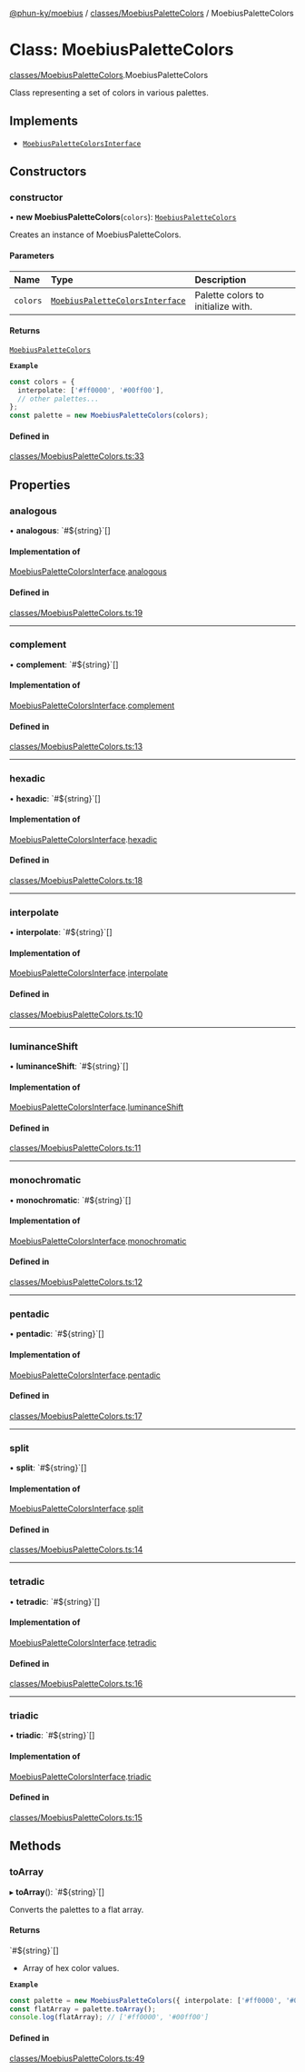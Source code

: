 [@phun-ky/moebius](../README.md) / [classes/MoebiusPaletteColors](../modules/classes_MoebiusPaletteColors.md) / MoebiusPaletteColors

# Class: MoebiusPaletteColors

[classes/MoebiusPaletteColors](../modules/classes_MoebiusPaletteColors.md).MoebiusPaletteColors

Class representing a set of colors in various palettes.

## Implements

- [`MoebiusPaletteColorsInterface`](../interfaces/types.MoebiusPaletteColorsInterface.md)

## Constructors

### constructor

• **new MoebiusPaletteColors**(`colors`): [`MoebiusPaletteColors`](classes_MoebiusPaletteColors.MoebiusPaletteColors.md)

Creates an instance of MoebiusPaletteColors.

#### Parameters

| Name | Type | Description |
| :------ | :------ | :------ |
| `colors` | [`MoebiusPaletteColorsInterface`](../interfaces/types.MoebiusPaletteColorsInterface.md) | Palette colors to initialize with. |

#### Returns

[`MoebiusPaletteColors`](classes_MoebiusPaletteColors.MoebiusPaletteColors.md)

**`Example`**

```ts
const colors = {
  interpolate: ['#ff0000', '#00ff00'],
  // other palettes...
};
const palette = new MoebiusPaletteColors(colors);
```

#### Defined in

[classes/MoebiusPaletteColors.ts:33](https://github.com/phun-ky/moebius/blob/main/src/classes/MoebiusPaletteColors.ts#L33)

## Properties

### analogous

• **analogous**: \`#${string}\`[]

#### Implementation of

[MoebiusPaletteColorsInterface](../interfaces/types.MoebiusPaletteColorsInterface.md).[analogous](../interfaces/types.MoebiusPaletteColorsInterface.md#analogous)

#### Defined in

[classes/MoebiusPaletteColors.ts:19](https://github.com/phun-ky/moebius/blob/main/src/classes/MoebiusPaletteColors.ts#L19)

___

### complement

• **complement**: \`#${string}\`[]

#### Implementation of

[MoebiusPaletteColorsInterface](../interfaces/types.MoebiusPaletteColorsInterface.md).[complement](../interfaces/types.MoebiusPaletteColorsInterface.md#complement)

#### Defined in

[classes/MoebiusPaletteColors.ts:13](https://github.com/phun-ky/moebius/blob/main/src/classes/MoebiusPaletteColors.ts#L13)

___

### hexadic

• **hexadic**: \`#${string}\`[]

#### Implementation of

[MoebiusPaletteColorsInterface](../interfaces/types.MoebiusPaletteColorsInterface.md).[hexadic](../interfaces/types.MoebiusPaletteColorsInterface.md#hexadic)

#### Defined in

[classes/MoebiusPaletteColors.ts:18](https://github.com/phun-ky/moebius/blob/main/src/classes/MoebiusPaletteColors.ts#L18)

___

### interpolate

• **interpolate**: \`#${string}\`[]

#### Implementation of

[MoebiusPaletteColorsInterface](../interfaces/types.MoebiusPaletteColorsInterface.md).[interpolate](../interfaces/types.MoebiusPaletteColorsInterface.md#interpolate)

#### Defined in

[classes/MoebiusPaletteColors.ts:10](https://github.com/phun-ky/moebius/blob/main/src/classes/MoebiusPaletteColors.ts#L10)

___

### luminanceShift

• **luminanceShift**: \`#${string}\`[]

#### Implementation of

[MoebiusPaletteColorsInterface](../interfaces/types.MoebiusPaletteColorsInterface.md).[luminanceShift](../interfaces/types.MoebiusPaletteColorsInterface.md#luminanceshift)

#### Defined in

[classes/MoebiusPaletteColors.ts:11](https://github.com/phun-ky/moebius/blob/main/src/classes/MoebiusPaletteColors.ts#L11)

___

### monochromatic

• **monochromatic**: \`#${string}\`[]

#### Implementation of

[MoebiusPaletteColorsInterface](../interfaces/types.MoebiusPaletteColorsInterface.md).[monochromatic](../interfaces/types.MoebiusPaletteColorsInterface.md#monochromatic)

#### Defined in

[classes/MoebiusPaletteColors.ts:12](https://github.com/phun-ky/moebius/blob/main/src/classes/MoebiusPaletteColors.ts#L12)

___

### pentadic

• **pentadic**: \`#${string}\`[]

#### Implementation of

[MoebiusPaletteColorsInterface](../interfaces/types.MoebiusPaletteColorsInterface.md).[pentadic](../interfaces/types.MoebiusPaletteColorsInterface.md#pentadic)

#### Defined in

[classes/MoebiusPaletteColors.ts:17](https://github.com/phun-ky/moebius/blob/main/src/classes/MoebiusPaletteColors.ts#L17)

___

### split

• **split**: \`#${string}\`[]

#### Implementation of

[MoebiusPaletteColorsInterface](../interfaces/types.MoebiusPaletteColorsInterface.md).[split](../interfaces/types.MoebiusPaletteColorsInterface.md#split)

#### Defined in

[classes/MoebiusPaletteColors.ts:14](https://github.com/phun-ky/moebius/blob/main/src/classes/MoebiusPaletteColors.ts#L14)

___

### tetradic

• **tetradic**: \`#${string}\`[]

#### Implementation of

[MoebiusPaletteColorsInterface](../interfaces/types.MoebiusPaletteColorsInterface.md).[tetradic](../interfaces/types.MoebiusPaletteColorsInterface.md#tetradic)

#### Defined in

[classes/MoebiusPaletteColors.ts:16](https://github.com/phun-ky/moebius/blob/main/src/classes/MoebiusPaletteColors.ts#L16)

___

### triadic

• **triadic**: \`#${string}\`[]

#### Implementation of

[MoebiusPaletteColorsInterface](../interfaces/types.MoebiusPaletteColorsInterface.md).[triadic](../interfaces/types.MoebiusPaletteColorsInterface.md#triadic)

#### Defined in

[classes/MoebiusPaletteColors.ts:15](https://github.com/phun-ky/moebius/blob/main/src/classes/MoebiusPaletteColors.ts#L15)

## Methods

### toArray

▸ **toArray**(): \`#${string}\`[]

Converts the palettes to a flat array.

#### Returns

\`#${string}\`[]

- Array of hex color values.

**`Example`**

```ts
const palette = new MoebiusPaletteColors({ interpolate: ['#ff0000', '#00ff00'] });
const flatArray = palette.toArray();
console.log(flatArray); // ['#ff0000', '#00ff00']
```

#### Defined in

[classes/MoebiusPaletteColors.ts:49](https://github.com/phun-ky/moebius/blob/main/src/classes/MoebiusPaletteColors.ts#L49)
